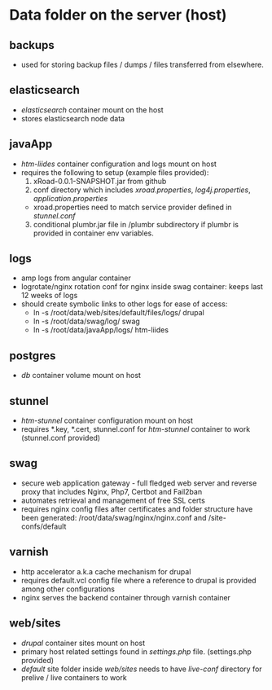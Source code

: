 # Data folder on the server (host)

## backups
  * used for storing backup files / dumps / files transferred from elsewhere.

## elasticsearch
  * *elasticsearch* container mount on the host
  * stores elasticsearch node data

## javaApp
  * *htm-liides* container configuration and logs mount on host
  * requires the following to setup (example files provided):
    1. xRoad-0.0.1-SNAPSHOT.jar from github
    2. conf directory which includes *xroad.properties*, *log4j.properties*, *application.properties*
      * xroad.properties need to match service provider defined in *stunnel.conf*
    3. conditional plumbr.jar file in /plumbr subdirectory if plumbr is provided in container env variables.

## logs
  * amp logs from angular container
  * logrotate/nginx rotation conf for nginx inside swag container: keeps last 12 weeks of logs
  * should create symbolic links to other logs for ease of access:
    * ln -s /root/data/web/sites/default/files/logs/ drupal
    * ln -s /root/data/swag/log/ swag
    * ln -s /root/data/javaApp/logs/ htm-liides
 
## postgres
  * *db* container volume mount on host

## stunnel
  * *htm-stunnel* container configuration mount on host
  * requires *.key, *.cert, stunnel.conf for *htm-stunnel* container to work (stunnel.conf provided)

## swag
  * secure web application gateway - full fledged web server and reverse proxy that includes Nginx, Php7, Certbot and Fail2ban
  * automates retrieval and management of free SSL certs
  * requires nginx config files after certificates and folder structure have been generated: /root/data/swag/nginx/nginx.conf and /site-confs/default

## varnish
  * http accelerator a.k.a cache mechanism for drupal
  * requires default.vcl config file where a reference to drupal is provided among other configurations
  * nginx serves the backend container through varnish container

## web/sites
  * *drupal* container sites mount on host
  * primary host related settings found in *settings.php* file. (settings.php provided)
  * *default* site folder inside *web/sites* needs to have *live-conf* directory for prelive / live containers to work